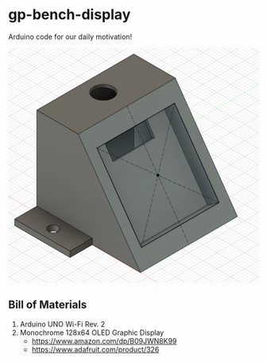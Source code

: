 # gp-bench-display
Arduino code for our daily motivation!

![Bench Display](bench_display.png)

## Bill of Materials

1. Arduino UNO Wi-Fi Rev. 2  
2. Monochrome 128x64 OLED Graphic Display  
   - https://www.amazon.com/dp/B09JWN8K99  
   - https://www.adafruit.com/product/326

